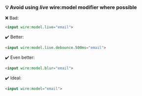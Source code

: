 ### 💡 Avoid using *live* wire:model modifier where possible

:x: Bad:
```html
<input wire:model.live="email">
```

:heavy_check_mark: Better:
```html
<input wire:model.live.debounce.500ms="email">
```

:heavy_check_mark: Even better:
```html
<input wire:model.blur="email">
```

:heavy_check_mark: Ideal:
```html
<input wire:model="email">
```
